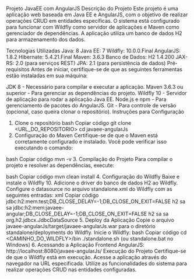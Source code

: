 Projeto JavaEE com AngularJS
Descrição do Projeto
Este projeto é uma aplicação web baseada em Java EE e AngularJS, com o objetivo de realizar operações CRUD em entidades específicas. O sistema está configurado para funcionar com Wildfly como servidor de aplicações e Maven como gerenciador de dependências. A aplicação utiliza um banco de dados H2 para armazenamento dos dados.

Tecnologias Utilizadas
Java: 8
Java EE: 7
Wildfly: 10.0.0.Final
AngularJS: 1.8.2
Hibernate: 5.4.21.Final
Maven: 3.6.3
Banco de Dados: H2 1.4.200
JAX-RS: 2.0 (para serviços REST)
JPA: 2.1 (para persistência de dados)
Pré-requisitos
Antes de iniciar, certifique-se de que as seguintes ferramentas estão instaladas em sua máquina:

JDK 8 - Necessário para compilar e executar a aplicação.
Maven 3.6.3 ou superior - Para gerenciar as dependências do projeto.
Wildfly 10 - Servidor de aplicação para rodar a aplicação Java EE.
Node.js e npm - Para gerenciamento de pacotes do AngularJS.
Git - Para controle de versão (opcional, caso queira clonar o repositório).
Instruções para Configuração
1. Clone o repositório
bash
Copiar código
git clone <URL_DO_REPOSITORIO>
cd javaee-angularJs
2. Configuração do Maven
Certifique-se de que o Maven está corretamente configurado e instalado. Você pode verificar isso executando o comando:

bash
Copiar código
mvn -v
3. Compilação do Projeto
Para compilar o projeto e resolver as dependências, execute:

bash
Copiar código
mvn clean install
4. Configuração do Wildfly
Baixe e instale o Wildfly 10.
Adicione o driver do banco de dados H2 ao Wildfly.
Configure o datasource no arquivo standalone.xml do Wildfly com as seguintes entradas:
xml
Copiar código
<datasources>
    <datasource jndi-name="java:jboss/datasources/ExampleDS" pool-name="ExampleDS" enabled="true" use-java-context="true">
        <connection-url>jdbc:h2:mem:test;DB_CLOSE_DELAY=-1;DB_CLOSE_ON_EXIT=FALSE</connection-url>
        <driver>h2</driver>
        <security>
            <user-name>sa</user-name>
            <password>sa</password>
        </security>
    </datasource>
    <datasource jndi-name="java:jboss/datasources/javaeeAngularDs" pool-name="javaeeAngularDs" enabled="true" use-java-context="true">
        <connection-url>jdbc:h2:mem:javaee-angular;DB_CLOSE_DELAY=-1;DB_CLOSE_ON_EXIT=FALSE</connection-url>
        <driver>h2</driver>
        <security>
            <user-name>sa</user-name>
            <password>sa</password>
        </security>
    </datasource>
    <drivers>
        <driver name="h2" module="com.h2database.h2">
            <xa-datasource-class>org.h2.jdbcx.JdbcDataSource</xa-datasource-class>
        </driver>
    </drivers>
</datasources>
5. Deploy da Aplicação
Copie o arquivo javaee-angularJs/target/javaee-angularJs.war para o diretório standalone/deployments do Wildfly.
Inicie o Wildfly:
bash
Copiar código
cd <CAMINHO_DO_WILDFLY>/bin
./standalone.sh (ou standalone.bat no Windows)
6. Acessando a Aplicação
Frontend AngularJS: http://localhost:8080/javaee-angularJs/
Execução do Projeto
Certifique-se de que o Wildfly está em execução.
Acesse a aplicação através do navegador na URL especificada.
Utilize as funcionalidades do sistema para realizar operações CRUD nas entidades configuradas.
